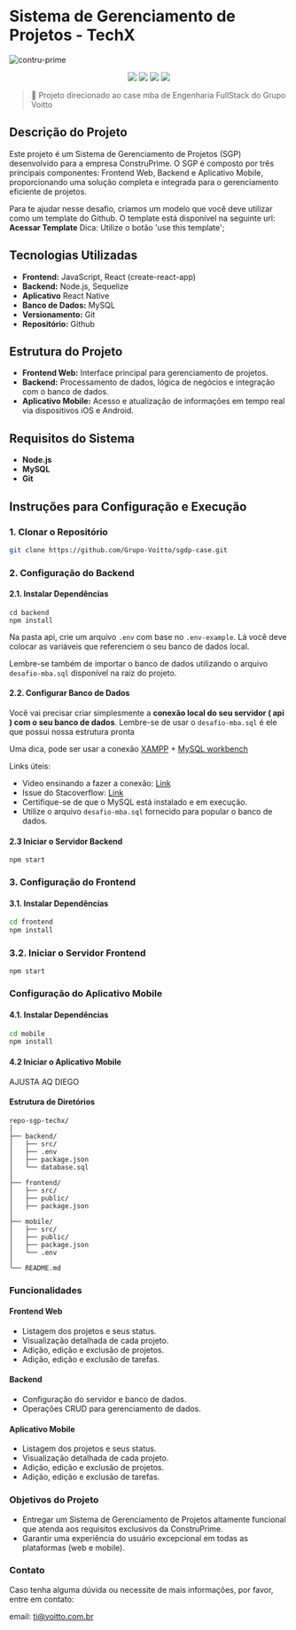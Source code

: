# Sistema de Gerenciamento de Projetos - TechX

![contru-prime](https://github.com/Grupo-Voitto/sgdp-case/assets/54844857/600e8730-85a2-4077-a940-09ba9bcf4dff)

<p align="center">	
<img  src="https://img.shields.io/static/v1?label=javascript&message=Linguagem primaria&color=yellow&style=for-the-badge&logo=javascript"/>
<img  src="https://img.shields.io/static/v1?label=node&message=Run Time Javascript&color=green&style=for-the-badge&logo=node.js"/>
<img  src="https://img.shields.io/static/v1?label=react&message=Biblioteca Frontend&color=blue&style=for-the-badge&logo=react"/>
<img  src="https://img.shields.io/static/v1?label=mysql&message=SGBD&color=blue&style=for-the-badge&logo=mysql"/>
</p>

> 🚀 Projeto direcionado ao case mba de Engenharia FullStack do Grupo Voitto

## Descrição do Projeto

Este projeto é um Sistema de Gerenciamento de Projetos (SGP) desenvolvido para a empresa ConstruPrime. O SGP é composto por três principais componentes: Frontend Web, Backend e Aplicativo Mobile, proporcionando uma solução completa e integrada para o gerenciamento eficiente de projetos.

Para te ajudar nesse desafio, criamos um modelo que você deve utilizar como um template do Github.
O template está disponível na seguinte url: **Acessar Template**
Dica: Utilize o botão 'use this template';

## Tecnologias Utilizadas

- **Frontend:** JavaScript, React (create-react-app)
- **Backend:** Node.js, Sequelize
- **Aplicativo** React Native
- **Banco de Dados:** MySQL
- **Versionamento:** Git
- **Repositório:** Github

## Estrutura do Projeto

- **Frontend Web:** Interface principal para gerenciamento de projetos.
- **Backend:** Processamento de dados, lógica de negócios e integração com o banco de dados.
- **Aplicativo Mobile:** Acesso e atualização de informações em tempo real via dispositivos iOS e Android.

## Requisitos do Sistema

- **Node.js**
- **MySQL**
- **Git**

## Instruções para Configuração e Execução

### 1. Clonar o Repositório

```bash
git clone https://github.com/Grupo-Voitto/sgdp-case.git
```

### 2. Configuração do Backend

#### 2.1. Instalar Dependências
```
cd backend
npm install
```

Na pasta api, crie um arquivo `.env` com base no `.env-example`. Lá você deve colocar as variáveis que referenciem o seu banco de dados local.

Lembre-se também de importar o banco de dados utilizando o arquivo `desafio-mba.sql` disponível na raiz do projeto.


#### 2.2. Configurar Banco de Dados

Você vai precisar criar simplesmente a **conexão local do seu servidor ( api ) com o seu banco de dados**. Lembre-se de usar o `desafio-mba.sql` é ele que possui nossa estrutura pronta

Uma dica, pode ser usar a conexão [XAMPP](https://www.apachefriends.org/pt_br/index.html) + [MySQL workbench](https://www.mysql.com/products/workbench/)

Links úteis: 

- Video ensinando a fazer a conexão: [Link](https://www.youtube.com/watch?v=f_EGF3027qs)
- Issue do  Stacoverflow: [Link](https://stackoverflow.com/questions/57774867/using-xampp-and-mysql-workbench-together)
- Certifique-se de que o MySQL está instalado e em execução.
- Utilize o arquivo `desafio-mba.sql` fornecido para popular o banco de dados.

#### 2.3 Iniciar o Servidor Backend

```
npm start
```

### 3. Configuração do Frontend

#### 3.1. Instalar Dependências

```bash
cd frontend
npm install
```

### 3.2. Iniciar o Servidor Frontend

```
npm start
```

### Configuração do Aplicativo Mobile

#### 4.1. Instalar Dependências
```bash
cd mobile
npm install
```
#### 4.2 Iniciar o Aplicativo Mobile

AJUSTA AQ  DIEGO

#### Estrutura de Diretórios

```
repo-sgp-techx/
│
├── backend/
│   ├── src/
│   ├── .env
│   ├── package.json
│   └── database.sql
│
├── frontend/
│   ├── src/
│   ├── public/
│   ├── package.json
│
├── mobile/
│   ├── src/
│   ├── public/
│   ├── package.json
│   └── .env
│
└── README.md

```

### Funcionalidades

#### Frontend Web
- Listagem dos projetos e seus status.
- Visualização detalhada de cada projeto.
- Adição, edição e exclusão de projetos.
- Adição, edição e exclusão de tarefas.

#### Backend
- Configuração do servidor e banco de dados.
- Operações CRUD para gerenciamento de dados.

#### Aplicativo Mobile
- Listagem dos projetos e seus status.
- Visualização detalhada de cada projeto.
- Adição, edição e exclusão de projetos.
- Adição, edição e exclusão de tarefas.

### Objetivos do Projeto
- Entregar um Sistema de Gerenciamento de Projetos altamente funcional que atenda aos requisitos exclusivos da ConstruPrime.
- Garantir uma experiência do usuário excepcional em todas as plataformas (web e mobile).

### Contato

Caso tenha alguma dúvida ou necessite de mais informações, por favor, entre em contato:

email: ti@voitto.com.br
